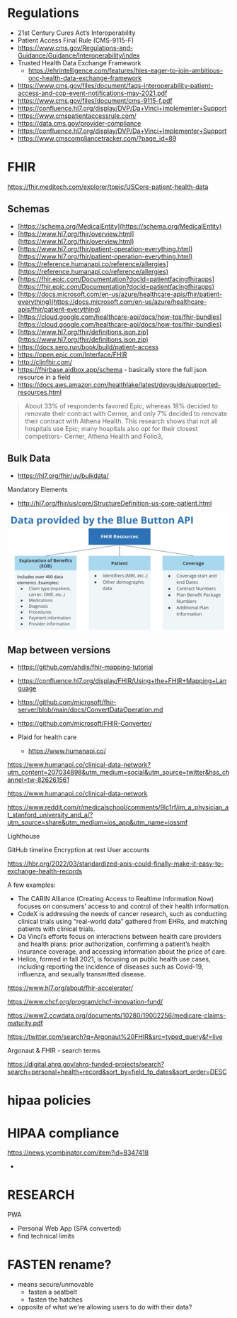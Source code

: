 

# Regulations
- 21st Century Cures Act’s Interoperability
- Patient Access Final Rule (CMS-9115-F)
- https://www.cms.gov/Regulations-and-Guidance/Guidance/Interoperability/index
- Trusted Health Data Exchange Framework
	- https://ehrintelligence.com/features/hies-eager-to-join-ambitious-onc-health-data-exchange-framework
- https://www.cms.gov/files/document/faqs-interoperability-patient-access-and-cop-event-notifications-may-2021.pdf
- https://www.cms.gov/files/document/cms-9115-f.pdf
- https://confluence.hl7.org/display/DVP/Da+Vinci+Implementer+Support
- https://www.cmspatientaccessrule.com/
- https://data.cms.gov/provider-compliance
- https://confluence.hl7.org/display/DVP/Da+Vinci+Implementer+Support
- https://www.cmscompliancetracker.com/?page_id=89

# FHIR

https://fhir.meditech.com/explorer/topic/USCore-patient-health-data



## Schemas
- [https://schema.org/MedicalEntity](https://schema.org/MedicalEntity)
- [https://www.hl7.org/fhir/overview.html](https://www.hl7.org/fhir/overview.html)
- [https://www.hl7.org/fhir/patient-operation-everything.html](https://www.hl7.org/fhir/patient-operation-everything.html)
- [https://reference.humanapi.co/reference/allergies](https://reference.humanapi.co/reference/allergies)
- [https://fhir.epic.com/Documentation?docId=patientfacingfhirapps](https://fhir.epic.com/Documentation?docId=patientfacingfhirapps)
- [https://docs.microsoft.com/en-us/azure/healthcare-apis/fhir/patient-everything](https://docs.microsoft.com/en-us/azure/healthcare-apis/fhir/patient-everything)
- [https://cloud.google.com/healthcare-api/docs/how-tos/fhir-bundles](https://cloud.google.com/healthcare-api/docs/how-tos/fhir-bundles)
- [https://www.hl7.org/fhir/definitions.json.zip](https://www.hl7.org/fhir/definitions.json.zip)
- https://docs.sero.run/book/build/patient-access
- https://open.epic.com/Interface/FHIR
- http://clinfhir.com/
- https://fhirbase.aidbox.app/schema - basically store the full json resource in a field
- https://docs.aws.amazon.com/healthlake/latest/devguide/supported-resources.html

> About 33% of respondents favored Epic, whereas 18% decided to renovate their contract with Cerner, and only 7% decided to renovate their contract with Athena Health. This research shows that not all hospitals use Epic; many hospitals also opt for their closest competitors- Cerner, Athena Health and Folio3,
 

## Bulk Data
- https://hl7.org/fhir/uv/bulkdata/

Mandatory Elements
- http://hl7.org/fhir/us/core/StructureDefinition-us-core-patient.html


![](img/bluebutton.png)


## Map between versions
- https://github.com/ahdis/fhir-mapping-tutorial
- https://confluence.hl7.org/display/FHIR/Using+the+FHIR+Mapping+Language
- https://github.com/microsoft/fhir-server/blob/main/docs/ConvertDataOperation.md
- https://github.com/microsoft/FHIR-Converter/






- Plaid for health care
	- https://www.humanapi.co/

https://www.humanapi.co/clinical-data-network?utm_content=207034898&utm_medium=social&utm_source=twitter&hss_channel=tw-826261561


https://www.humanapi.co/clinical-data-network


https://www.reddit.com/r/medicalschool/comments/9lc1rf/im_a_physician_at_stanford_university_and_a/?utm_source=share&utm_medium=ios_app&utm_name=iossmf

Lighthouse

GitHub timeline
Encryption at rest
User accounts


https://hbr.org/2022/03/standardized-apis-could-finally-make-it-easy-to-exchange-health-records


A few examples:
* The CARIN Alliance (Creating Access to Realtime Information Now) focuses on consumers’ access to and control of their health information.
* CodeX is addressing the needs of cancer research, such as conducting clinical trials using “real-world data” gathered from EHRs, and matching patients with clinical trials.
* Da Vinci’s efforts focus on interactions between health care providers and health plans: prior authorization, confirming a patient’s health insurance coverage, and accessing information about the price of care.
* Helios, formed in fall 2021, is focusing on public health use cases, including reporting the incidence of diseases such as Covid-19, influenza, and sexually transmitted disease.


https://www.hl7.org/about/fhir-accelerator/




https://www.chcf.org/program/chcf-innovation-fund/




https://www2.ccwdata.org/documents/10280/19002256/medicare-claims-maturity.pdf




https://twitter.com/search?q=Argonaut%20FHIR&src=typed_query&f=live

Argonaut & FHIR - search terms



https://digital.ahrq.gov/ahrq-funded-projects/search?search=personal+health+record&sort_by=field_fp_dates&sort_order=DESC


# hipaa policies



# HIPAA compliance
https://news.ycombinator.com/item?id=8347418

- 


# RESEARCH

PWA
- Personal Web App (SPA converted)
- find technical limits



# FASTEN rename?
- means secure/unmovable
	- fasten a seatbelt
	- fasten the hatches
- opposite of what we're allowing users to do with their data?
